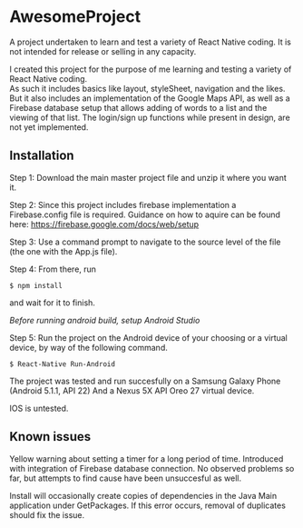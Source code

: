 # AwesomeProject
A project undertaken to learn and test a variety of React Native coding. It is not intended for release or selling in any capacity.

I created this project for the purpose of me learning and testing a variety of React Native coding.  
As such it includes basics like layout, styleSheet, navigation and the likes. 
But it also includes an implementation of the Google Maps API,
as well as a Firebase database setup that allows adding of words to a list and the viewing of that list. 
The login/sign up functions while present in design, are not yet implemented. 

## Installation
Step 1: Download the main master project file and unzip it where you want it. 

Step 2: Since this project includes firebase implementation a Firebase.config file is required. Guidance on how to aquire can be found here: https://firebase.google.com/docs/web/setup 

Step 3: Use a command prompt to navigate to the source level of the file (the one with the App.js file).

Step 4: From there, run 

```
$ npm install
```

and wait for it to finish. 

*Before running android build, setup Android Studio*

Step 5: Run the project on the Android device of your choosing or a virtual device, by way of the following command.  

```
$ React-Native Run-Android
```

The project was tested and run succesfully on a Samsung Galaxy Phone (Android 5.1.1, API 22)
And a Nexus 5X API Oreo 27 virtual device. 

IOS is untested. 

## Known issues
Yellow warning about setting a timer for a long period of time. Introduced with integration of Firebase database connection. No observed problems so far, but attempts to find cause have been unsuccesful as well. 

Install will occasionally create copies of dependencies in the Java Main application under GetPackages. If this error occurs, removal of duplicates should fix the issue. 
